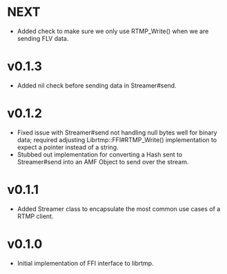 NEXT
====
* Added check to make sure we only use RTMP_Write() when we are sending FLV data.

v0.1.3
======
* Added nil check before sending data in Streamer#send.

v0.1.2
======
* Fixed issue with Streamer#send not handling null bytes well for binary data;
  required adjusting Librtmp::FFI#RTMP_Write() implementation to expect a
  pointer instead of a string.
* Stubbed out implementation for converting a Hash sent to Streamer#send into
  an AMF Object to send over the stream.

v0.1.1
======

* Added Streamer class to encapsulate the most common use cases of a RTMP
  client.

v0.1.0
======

* Initial implementation of FFI interface to librtmp.
